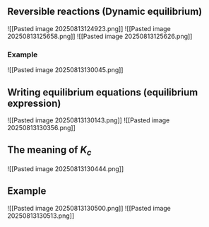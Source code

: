## Reversible reactions (Dynamic equilibrium)
![[Pasted image 20250813124923.png]]
![[Pasted image 20250813125658.png]]
![[Pasted image 20250813125626.png]]

### Example
![[Pasted image 20250813130045.png]]

## Writing equilibrium equations (equilibrium expression)
![[Pasted image 20250813130143.png]]
![[Pasted image 20250813130356.png]]

## The meaning of $K_c$
![[Pasted image 20250813130444.png]]

## Example
![[Pasted image 20250813130500.png]]
![[Pasted image 20250813130513.png]]
